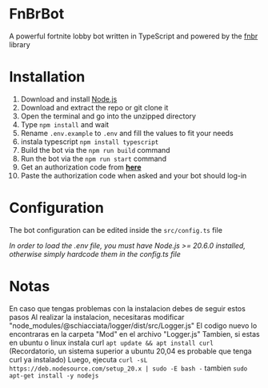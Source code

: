 # FnBrBot

A powerful fortnite lobby bot written in TypeScript and powered by the [fnbr](https://fnbr.js.org) library

# Installation
1. Download and install [Node.js](https://nodejs.org/en/download/)
2. Download and extract the repo or git clone it
3. Open the terminal and go into the unzipped directory
4. Type `npm install` and wait
5. Rename `.env.example` to `.env` and fill the values to fit your needs
6. instala typescript `npm install typescript`
7. Build the bot via the `npm run build` command
8. Run the bot via the `npm run start` command
9. Get an authorization code from **[here](https://www.epicgames.com/id/logout?redirectUrl=https%3A//www.epicgames.com/id/login%3FredirectUrl%3Dhttps%253A%252F%252Fwww.epicgames.com%252Fid%252Fapi%252Fredirect%253FclientId%253D3446cd72694c4a4485d81b77adbb2141%2526responseType%253Dcode)**
10. Paste the authorization code when asked and your bot should log-in

# Configuration
The bot configuration can be edited inside the `src/config.ts` file

*In order to load the .env file, you must have Node.js >= 20.6.0 installed,
otherwise simply hardcode them in the config.ts file*

# Notas

En caso que tengas problemas con la instalacion debes de seguir estos pasos
Al realizar la instalacion, necesitaras modificar "node_modules/@schiacciata/logger/dist/src/Logger.js"
El codigo nuevo lo encontraras en la carpeta "Mod" en el archivo "Logger.js"
Tambien, si estas en ubuntu o linux instala curl `apt update && apt install curl` (Recordatorio, un sistema superior a ubuntu 20,04 es probable que tenga curl ya instalado)
Luego, ejecuta `curl -sL https://deb.nodesource.com/setup_20.x | sudo -E bash -`
tambien `sudo apt-get install -y nodejs`

